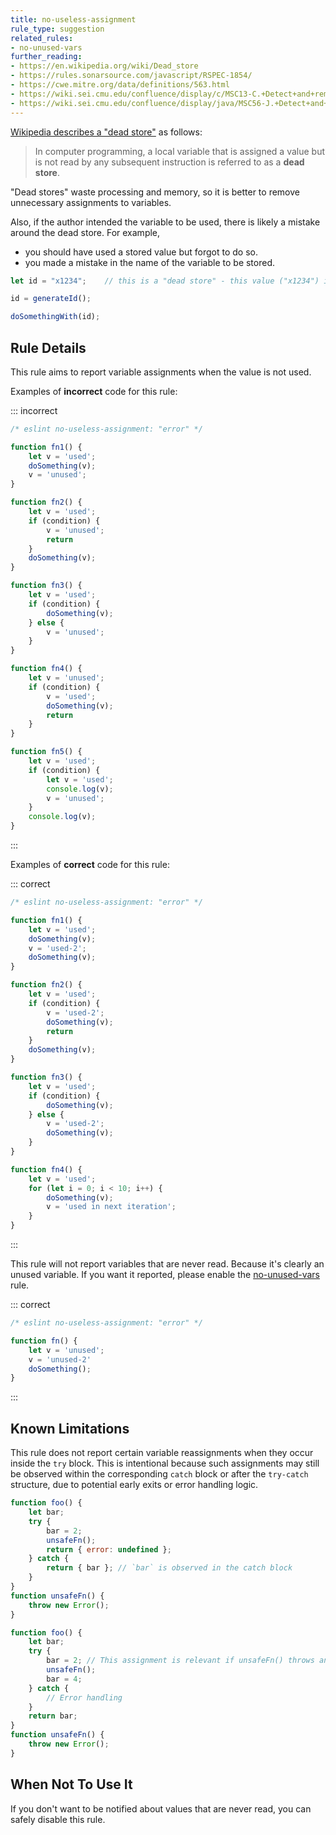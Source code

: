 ```yaml
---
title: no-useless-assignment
rule_type: suggestion
related_rules:
- no-unused-vars
further_reading:
- https://en.wikipedia.org/wiki/Dead_store
- https://rules.sonarsource.com/javascript/RSPEC-1854/
- https://cwe.mitre.org/data/definitions/563.html
- https://wiki.sei.cmu.edu/confluence/display/c/MSC13-C.+Detect+and+remove+unused+values
- https://wiki.sei.cmu.edu/confluence/display/java/MSC56-J.+Detect+and+remove+superfluous+code+and+values
---
```



[Wikipedia describes a "dead store"](https://en.wikipedia.org/wiki/Dead_store) as follows:

> In computer programming, a local variable that is assigned a value but is not read by any subsequent instruction is referred to as a **dead store**.

"Dead stores" waste processing and memory, so it is better to remove unnecessary assignments to variables.

Also, if the author intended the variable to be used, there is likely a mistake around the dead store.
For example,

* you should have used a stored value but forgot to do so.
* you made a mistake in the name of the variable to be stored.

```js
let id = "x1234";    // this is a "dead store" - this value ("x1234") is never read

id = generateId();

doSomethingWith(id);
```

## Rule Details

This rule aims to report variable assignments when the value is not used.

Examples of **incorrect** code for this rule:

::: incorrect

```js
/* eslint no-useless-assignment: "error" */

function fn1() {
    let v = 'used';
    doSomething(v);
    v = 'unused';
}

function fn2() {
    let v = 'used';
    if (condition) {
        v = 'unused';
        return
    }
    doSomething(v);
}

function fn3() {
    let v = 'used';
    if (condition) {
        doSomething(v);
    } else {
        v = 'unused';
    }
}

function fn4() {
    let v = 'unused';
    if (condition) {
        v = 'used';
        doSomething(v);
        return
    }
}

function fn5() {
    let v = 'used';
    if (condition) {
        let v = 'used';
        console.log(v);
        v = 'unused';
    }
    console.log(v);
}
```

:::

Examples of **correct** code for this rule:

::: correct

```js
/* eslint no-useless-assignment: "error" */

function fn1() {
    let v = 'used';
    doSomething(v);
    v = 'used-2';
    doSomething(v);
}

function fn2() {
    let v = 'used';
    if (condition) {
        v = 'used-2';
        doSomething(v);
        return
    }
    doSomething(v);
}

function fn3() {
    let v = 'used';
    if (condition) {
        doSomething(v);
    } else {
        v = 'used-2';
        doSomething(v);
    }
}

function fn4() {
    let v = 'used';
    for (let i = 0; i < 10; i++) {
        doSomething(v);
        v = 'used in next iteration';
    }
}
```

:::

This rule will not report variables that are never read.
Because it's clearly an unused variable. If you want it reported, please enable the [no-unused-vars](https://github.com/eslint/eslint/tree/refs/tags/main/docs/src/rules/no-unused-vars) rule.

::: correct

```js
/* eslint no-useless-assignment: "error" */

function fn() {
    let v = 'unused';
    v = 'unused-2'
    doSomething();
}
```

:::

## Known Limitations

This rule does not report certain variable reassignments when they occur inside the `try` block. This is intentional because such assignments may still be observed within the corresponding `catch` block or after the `try-catch` structure, due to potential early exits or error handling logic.

```js
function foo() {
    let bar;
    try {
        bar = 2;
        unsafeFn();
        return { error: undefined };
    } catch {
        return { bar }; // `bar` is observed in the catch block
    }
}   
function unsafeFn() {
    throw new Error();
}

function foo() {
    let bar;
    try {
        bar = 2; // This assignment is relevant if unsafeFn() throws an error
        unsafeFn();
        bar = 4;
    } catch {
        // Error handling
    }
    return bar;
}   
function unsafeFn() {
    throw new Error();
}
```

## When Not To Use It

If you don't want to be notified about values that are never read, you can safely disable this rule.

